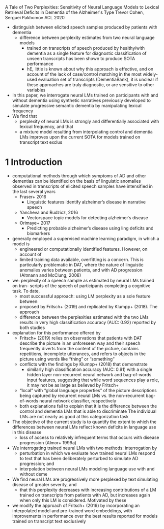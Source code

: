A Tale of Two Perplexities: Sensitivity of Neural Language Models to
  Lexical Retrieval Deficits in Dementia of the Alzheimer's Type
Trevor Cohen, Serguei Pakhomov
ACL 2020

* distinguish between elicited speech samples produced by patients with dementia
  * difference between perplexity estimates from two neural language models
    * trained on transcripts of speech produced by healthy/with dementia as a
      single feature for diagnostic classification of unseen transcripts has
      been shown to produce SOTA performance
    * hE, little is known about why this approach is effective, and on account
      of the lack of case/control matching in the most widely-used evaluation
      set of transcripts (DementiaBank), it is unclear if these approaches are
      truly diagnostic, or are sensitive to other variables
* In this paper, we interrogate neural LMs trained on participants with and
  without dementia
  using synthetic narratives previously developed to simulate progressive
  semantic dementia by manipulating lexical frequency
* We find that
  * perplexity of neural LMs is strongly and differentially associated with
    lexical frequency, and that
  * a mixture model resulting from interpolating control and dementia LMs
    improves upon the current SOTA for models trained on transcript text exclus

# 1 Introduction

* computational methods through which symptoms of AD and other dementias can
  be identified on the basis of linguistic anomalies observed in transcripts of
  elicited speech samples have intensified in the last several years
  * Fraser+ 2016
    * Linguistic features identify alzheimer’s disease in narrative speech
  * Yancheva and Rudzicz, 2016
    * Vectorspace topic models for detecting alzheimer’s disease
  * Orimaye+ 2017
    * Predicting probable alzheimer’s disease using ling deficits and biomarkers
* generally employed a supervised machine learning paradigm, in which a model is
  * engineered or computationally identified features. However, on account of
  * limited training data available, overfitting is a concern. This is
    particularly problematic in DAT, where the nature of linguistic
    anomalies varies between patients, and with AD progression (Altmann and
    McClung, 2008)
* we: perplexity of a speech sample as estimated by neural LMs trained on tran-
  scripts of the speech of participants completing a cognitive task. To date,
  * most successful approach: using LM perplexity as a sole feature between
  * proposed by Fritsch+ (2019) and replicated by Klumpp+ (2018). The approach
  * difference between the perplexities estimated with the two LMs results in
    very high classification accuracy (AUC: 0.92) reported by both studies
* explanation for this performance offered by
  * Fritsch+ (2019) relies on observations that patients with DAT describe the
    picture in an unforeseen way and their speech frequently diverts from the
    content of the picture, contains repetitions, incomplete utterances, and
    refers to objects in the picture using words like “thing” or “something”
  * conflicts with the findings by Klumpp+ (2018) that demonstrate 
    * similarly high classification accuracy (AUC: 0.91) 
      with a single hidden layer non-recurrent neural network and 
      bag-of-words input features, suggesting that while 
      word sequences play a role, it may not be as large as believed by Fritsch+
  * “local” with “global language properties” of the picture descriptions being
    captured by recurrent neural LMs vs. the non-recurrent bag-of-words neural
    network classifier, respectively
  * both explanations fail to explain that it is the difference between the
    control and dementia LMs that is able to discriminate 
  The individual LMs are not nearly as good at this categorization task
* The objective of the current study is to quantify the extent to which the
  differences between neural LMs reflect known deficits in language use in this
  disease
  * loss of access to relatively infrequent terms that occurs with disease
    progression (Almor+ 1999a)
* We interrogating trained neural LMs with two methods: interrogation by
  * perturbation in which we evaluate how trained neural LMs respond to text
    that has been deliberately perturbed to simulate AD progression; and
  * interpolation between neural LMs modeling language use with and without deme
* We find neural LMs are progressively more perplexed by text simulating disease
  of greater severity, and 
  * that this perplexity 
    decreases with increasing contributions of a LM trained on transcripts from
    patients with AD, but 
    increases again when only this LM is considered.  Motivated by these
* we modify the approach of Fritsch+ (2019) by incorporating an interpolated
  model and pre-trained word embeddings, with improvements in performance over
  the best results reported for models trained on transcript text exclusively
